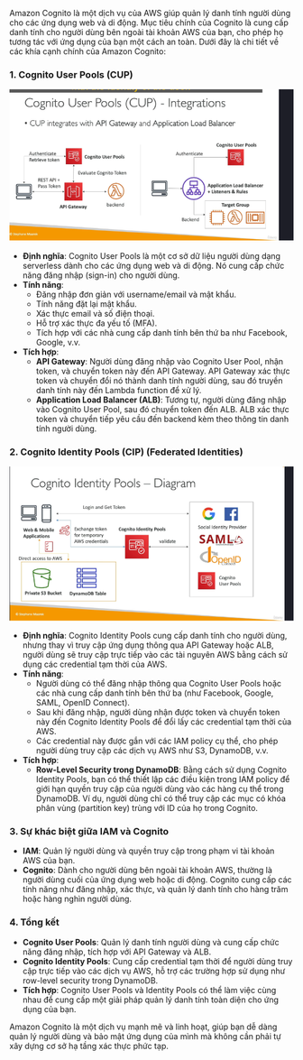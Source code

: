 Amazon Cognito là một dịch vụ của AWS giúp quản lý danh tính người dùng cho các ứng dụng web và di động. Mục tiêu chính của Cognito là cung cấp danh tính cho người dùng bên ngoài tài khoản AWS của bạn, cho phép họ tương tác với ứng dụng của bạn một cách an toàn. Dưới đây là chi tiết về các khía cạnh chính của Amazon Cognito:

### 1. **Cognito User Pools (CUP)**

![alt text](image/CUP.png)

- **Định nghĩa**: Cognito User Pools là một cơ sở dữ liệu người dùng dạng serverless dành cho các ứng dụng web và di động. Nó cung cấp chức năng đăng nhập (sign-in) cho người dùng.
- **Tính năng**:
  - Đăng nhập đơn giản với username/email và mật khẩu.
  - Tính năng đặt lại mật khẩu.
  - Xác thực email và số điện thoại.
  - Hỗ trợ xác thực đa yếu tố (MFA).
  - Tích hợp với các nhà cung cấp danh tính bên thứ ba như Facebook, Google, v.v.
- **Tích hợp**:
  - **API Gateway**: Người dùng đăng nhập vào Cognito User Pool, nhận token, và chuyển token này đến API Gateway. API Gateway xác thực token và chuyển đổi nó thành danh tính người dùng, sau đó truyền danh tính này đến Lambda function để xử lý.
  - **Application Load Balancer (ALB)**: Tương tự, người dùng đăng nhập vào Cognito User Pool, sau đó chuyển token đến ALB. ALB xác thực token và chuyển tiếp yêu cầu đến backend kèm theo thông tin danh tính người dùng.

### 2. **Cognito Identity Pools (CIP) (Federated Identities)**

![alt text](image/CIP.png)

- **Định nghĩa**: Cognito Identity Pools cung cấp danh tính cho người dùng, nhưng thay vì truy cập ứng dụng thông qua API Gateway hoặc ALB, người dùng sẽ truy cập trực tiếp vào các tài nguyên AWS bằng cách sử dụng các credential tạm thời của AWS.
- **Tính năng**:
  - Người dùng có thể đăng nhập thông qua Cognito User Pools hoặc các nhà cung cấp danh tính bên thứ ba (như Facebook, Google, SAML, OpenID Connect).
  - Sau khi đăng nhập, người dùng nhận được token và chuyển token này đến Cognito Identity Pools để đổi lấy các credential tạm thời của AWS.
  - Các credential này được gắn với các IAM policy cụ thể, cho phép người dùng truy cập các dịch vụ AWS như S3, DynamoDB, v.v.
- **Tích hợp**:
  - **Row-Level Security trong DynamoDB**: Bằng cách sử dụng Cognito Identity Pools, bạn có thể thiết lập các điều kiện trong IAM policy để giới hạn quyền truy cập của người dùng vào các hàng cụ thể trong DynamoDB. Ví dụ, người dùng chỉ có thể truy cập các mục có khóa phân vùng (partition key) trùng với ID của họ trong Cognito.

### 3. **Sự khác biệt giữa IAM và Cognito**

- **IAM**: Quản lý người dùng và quyền truy cập trong phạm vi tài khoản AWS của bạn.
- **Cognito**: Dành cho người dùng bên ngoài tài khoản AWS, thường là người dùng cuối của ứng dụng web hoặc di động. Cognito cung cấp các tính năng như đăng nhập, xác thực, và quản lý danh tính cho hàng trăm hoặc hàng nghìn người dùng.

### 4. **Tổng kết**

- **Cognito User Pools**: Quản lý danh tính người dùng và cung cấp chức năng đăng nhập, tích hợp với API Gateway và ALB.
- **Cognito Identity Pools**: Cung cấp credential tạm thời để người dùng truy cập trực tiếp vào các dịch vụ AWS, hỗ trợ các trường hợp sử dụng như row-level security trong DynamoDB.
- **Tích hợp**: Cognito User Pools và Identity Pools có thể làm việc cùng nhau để cung cấp một giải pháp quản lý danh tính toàn diện cho ứng dụng của bạn.

Amazon Cognito là một dịch vụ mạnh mẽ và linh hoạt, giúp bạn dễ dàng quản lý người dùng và bảo mật ứng dụng của mình mà không cần phải tự xây dựng cơ sở hạ tầng xác thực phức tạp.
